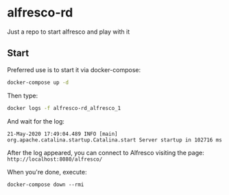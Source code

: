 # alfresco-rd

Just a repo to start alfresco and play with it

## Start

Preferred use is to start it via docker-compose:
```bash
docker-compose up -d
```

Then type:
```bash
docker logs -f alfresco-rd_alfresco_1
```
And wait for the log:

```
21-May-2020 17:49:04.489 INFO [main] org.apache.catalina.startup.Catalina.start Server startup in 102716 ms
```

After the log appeared, you can connect to Alfresco visiting the page: `http://localhost:8080/alfresco/`

When you're done, execute:

```
docker-compose down --rmi
```
